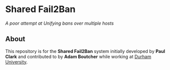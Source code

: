 # Shared Fail2Ban
*A poor attempt at Unifying bans over multiple hosts*

## About ##
This repository is for the **Shared Fail2Ban** system initially developed by **Paul Clark** and contributed to by **Adam Boutcher** while working at [Durham University](https://www.dur.ac.uk).
